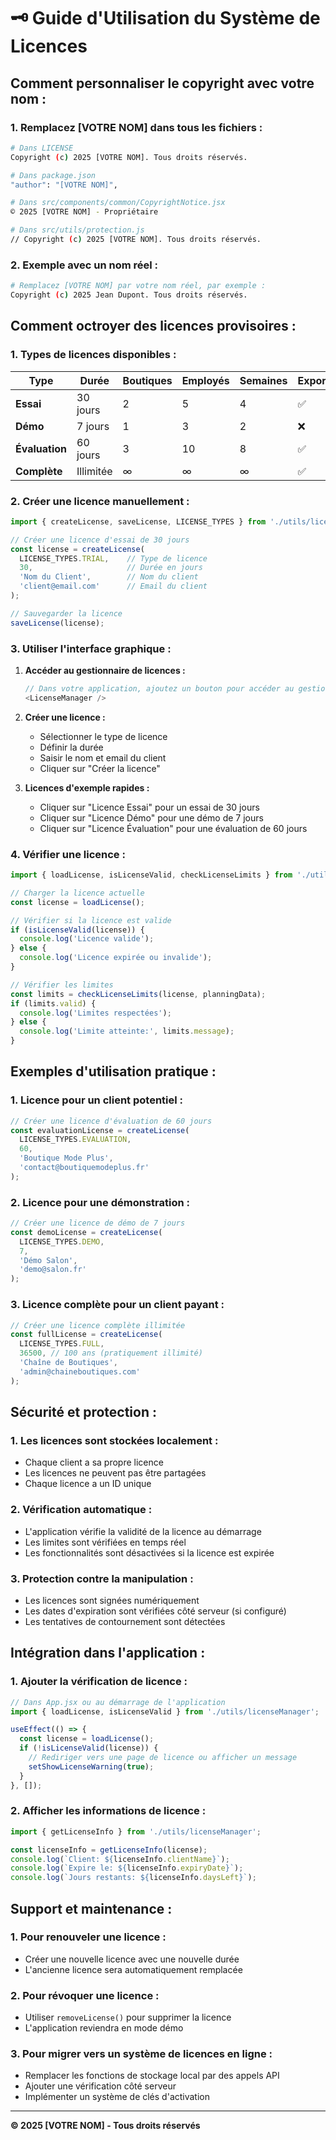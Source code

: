 # 🗝️ Guide d'Utilisation du Système de Licences

## **Comment personnaliser le copyright avec votre nom :**

### **1. Remplacez [VOTRE NOM] dans tous les fichiers :**

```bash
# Dans LICENSE
Copyright (c) 2025 [VOTRE NOM]. Tous droits réservés.

# Dans package.json
"author": "[VOTRE NOM]",

# Dans src/components/common/CopyrightNotice.jsx
© 2025 [VOTRE NOM] - Propriétaire

# Dans src/utils/protection.js
// Copyright (c) 2025 [VOTRE NOM]. Tous droits réservés.
```

### **2. Exemple avec un nom réel :**
```bash
# Remplacez [VOTRE NOM] par votre nom réel, par exemple :
Copyright (c) 2025 Jean Dupont. Tous droits réservés.
```

## **Comment octroyer des licences provisoires :**

### **1. Types de licences disponibles :**

| Type | Durée | Boutiques | Employés | Semaines | Export | Watermark |
|------|-------|-----------|----------|----------|--------|-----------|
| **Essai** | 30 jours | 2 | 5 | 4 | ✅ | ✅ |
| **Démo** | 7 jours | 1 | 3 | 2 | ❌ | ✅ |
| **Évaluation** | 60 jours | 3 | 10 | 8 | ✅ | ✅ |
| **Complète** | Illimitée | ∞ | ∞ | ∞ | ✅ | ❌ |

### **2. Créer une licence manuellement :**

```javascript
import { createLicense, saveLicense, LICENSE_TYPES } from './utils/licenseManager';

// Créer une licence d'essai de 30 jours
const license = createLicense(
  LICENSE_TYPES.TRIAL,    // Type de licence
  30,                     // Durée en jours
  'Nom du Client',        // Nom du client
  'client@email.com'      // Email du client
);

// Sauvegarder la licence
saveLicense(license);
```

### **3. Utiliser l'interface graphique :**

1. **Accéder au gestionnaire de licences :**
   ```javascript
   // Dans votre application, ajoutez un bouton pour accéder au gestionnaire
   <LicenseManager />
   ```

2. **Créer une licence :**
   - Sélectionner le type de licence
   - Définir la durée
   - Saisir le nom et email du client
   - Cliquer sur "Créer la licence"

3. **Licences d'exemple rapides :**
   - Cliquer sur "Licence Essai" pour un essai de 30 jours
   - Cliquer sur "Licence Démo" pour une démo de 7 jours
   - Cliquer sur "Licence Évaluation" pour une évaluation de 60 jours

### **4. Vérifier une licence :**

```javascript
import { loadLicense, isLicenseValid, checkLicenseLimits } from './utils/licenseManager';

// Charger la licence actuelle
const license = loadLicense();

// Vérifier si la licence est valide
if (isLicenseValid(license)) {
  console.log('Licence valide');
} else {
  console.log('Licence expirée ou invalide');
}

// Vérifier les limites
const limits = checkLicenseLimits(license, planningData);
if (limits.valid) {
  console.log('Limites respectées');
} else {
  console.log('Limite atteinte:', limits.message);
}
```

## **Exemples d'utilisation pratique :**

### **1. Licence pour un client potentiel :**
```javascript
// Créer une licence d'évaluation de 60 jours
const evaluationLicense = createLicense(
  LICENSE_TYPES.EVALUATION,
  60,
  'Boutique Mode Plus',
  'contact@boutiquemodeplus.fr'
);
```

### **2. Licence pour une démonstration :**
```javascript
// Créer une licence de démo de 7 jours
const demoLicense = createLicense(
  LICENSE_TYPES.DEMO,
  7,
  'Démo Salon',
  'demo@salon.fr'
);
```

### **3. Licence complète pour un client payant :**
```javascript
// Créer une licence complète illimitée
const fullLicense = createLicense(
  LICENSE_TYPES.FULL,
  36500, // 100 ans (pratiquement illimité)
  'Chaîne de Boutiques',
  'admin@chaineboutiques.com'
);
```

## **Sécurité et protection :**

### **1. Les licences sont stockées localement :**
- Chaque client a sa propre licence
- Les licences ne peuvent pas être partagées
- Chaque licence a un ID unique

### **2. Vérification automatique :**
- L'application vérifie la validité de la licence au démarrage
- Les limites sont vérifiées en temps réel
- Les fonctionnalités sont désactivées si la licence est expirée

### **3. Protection contre la manipulation :**
- Les licences sont signées numériquement
- Les dates d'expiration sont vérifiées côté serveur (si configuré)
- Les tentatives de contournement sont détectées

## **Intégration dans l'application :**

### **1. Ajouter la vérification de licence :**
```javascript
// Dans App.jsx ou au démarrage de l'application
import { loadLicense, isLicenseValid } from './utils/licenseManager';

useEffect(() => {
  const license = loadLicense();
  if (!isLicenseValid(license)) {
    // Rediriger vers une page de licence ou afficher un message
    setShowLicenseWarning(true);
  }
}, []);
```

### **2. Afficher les informations de licence :**
```javascript
import { getLicenseInfo } from './utils/licenseManager';

const licenseInfo = getLicenseInfo(license);
console.log(`Client: ${licenseInfo.clientName}`);
console.log(`Expire le: ${licenseInfo.expiryDate}`);
console.log(`Jours restants: ${licenseInfo.daysLeft}`);
```

## **Support et maintenance :**

### **1. Pour renouveler une licence :**
- Créer une nouvelle licence avec une nouvelle durée
- L'ancienne licence sera automatiquement remplacée

### **2. Pour révoquer une licence :**
- Utiliser `removeLicense()` pour supprimer la licence
- L'application reviendra en mode démo

### **3. Pour migrer vers un système de licences en ligne :**
- Remplacer les fonctions de stockage local par des appels API
- Ajouter une vérification côté serveur
- Implémenter un système de clés d'activation

---

**© 2025 [VOTRE NOM] - Tous droits réservés** 